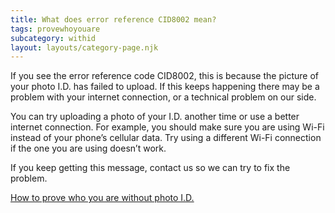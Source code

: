 ```yaml
---
title: What does error reference CID8002 mean?
tags: provewhoyouare
subcategory: withid
layout: layouts/category-page.njk
---
```

If you see the error reference code CID8002, this is because the picture of your photo I.D. has failed to upload. If this keeps happening there may be a problem with your internet connection, or a technical problem on our side.

You can try uploading a photo of your I.D. another time or use a better internet connection. For example, you should make sure you are using Wi-Fi instead of your phone’s cellular data. Try using a different Wi-Fi connection if the one you are using doesn’t work.

If you keep getting this message, contact us so we can try to fix the problem.

[How to prove who you are without photo I.D.](# "How to prove who you are without photo I.D.")



